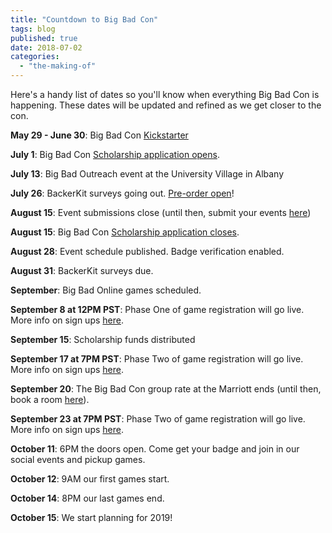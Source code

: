 ```yaml
---
title: "Countdown to Big Bad Con"
tags: blog
published: true
date: 2018-07-02
categories: 
  - "the-making-of"
---
```


Here's a handy list of dates so you'll know when everything Big Bad Con is happening. These dates will be updated and refined as we get closer to the con.

**May 29 - June 30**: Big Bad Con [Kickstarter](https://www.kickstarter.com/projects/1157274964/big-bad-con-2018)

**July 1**: Big Bad Con [Scholarship application opens](https://www.bigbadcon.com/big-bad-con-scholarship-fund/).

**July 13**: Big Bad Outreach event at the University Village in Albany

**July 26**: BackerKit surveys going out. [Pre-order open](https://big-bad-con-2018.backerkit.com/hosted_preorders)!

**August 15**: Event submissions close (until then, submit your events [here](https://www.bigbadcon.com/volunteer/run-a-game/))

**August 15**: Big Bad Con [Scholarship application closes](https://www.bigbadcon.com/big-bad-con-scholarship-fund/).

**August 28**: Event schedule published. Badge verification enabled.

**August 31**: BackerKit surveys due.

**September**: Big Bad Online games scheduled.

**September 8 at 12PM PST**: Phase One of game registration will go live. More info on sign ups [here](https://www.bigbadcon.com/how-are-game-sign-ups-going-to-work/).

**September 15**: Scholarship funds distributed

**September 17 at 7PM PST**: Phase Two of game registration will go live. More info on sign ups [here](https://www.bigbadcon.com/how-are-game-sign-ups-going-to-work/).

**September 20**: The Big Bad Con group rate at the Marriott ends (until then, book a room [here](https://www.marriott.com/meeting-event-hotels/group-corporate-travel/groupCorp.mi?resLinkData=Big%20Bad%20Con%202018%5Eoakwc%60BBCBBCA%7CBBCBBCI%60129%60USD%60false%604%6010/10/18%6010/15/18%609/20/18&app=resvlink&stop_mobi=yes)).

**September 23 at 7PM PST**: Phase Two of game registration will go live. More info on sign ups [here](https://www.bigbadcon.com/how-are-game-sign-ups-going-to-work/).

**October 11**: 6PM the doors open. Come get your badge and join in our social events and pickup games.

**October 12**: 9AM our first games start.

**October 14**: 8PM our last games end.

**October 15**: We start planning for 2019!
